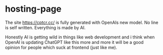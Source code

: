 # hosting-page
The site https://cptcr.cc/ is fully generated with OpenAIs new model. No line is self written. Everything is made by AI.

Honestly AI is getting wild in things like web development and i think when OpenAI is updating ChatGPT like this more and more it will be a good opinion for people which suck at frontend (just like me).
